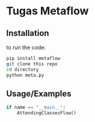 
# Tugas Metaflow




## Installation

to run the code:

```bash
pip install metaflow
git clone this repo
cd directory
python meta.py
```
    
## Usage/Examples

```python
if name == "__main__":
    AttendingClassesFlow()
```

